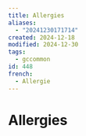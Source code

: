 ```yaml
---
title: Allergies
aliases:
  - "20241230171714"
created: 2024-12-18
modified: 2024-12-30
tags:
  - gccommon
id: 448
french:
  - Allergie
---
```

# Allergies
